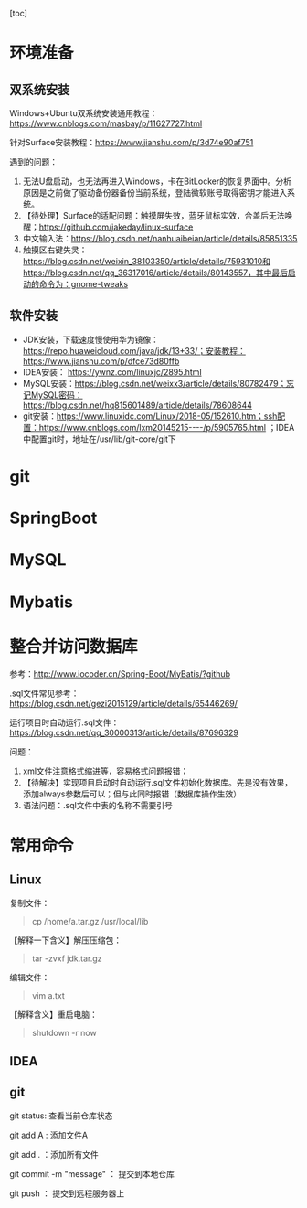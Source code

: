 [toc]

# 环境准备

## 双系统安装

Windows+Ubuntu双系统安装通用教程：https://www.cnblogs.com/masbay/p/11627727.html

针对Surface安装教程：https://www.jianshu.com/p/3d74e90af751

遇到的问题：

1. 无法U盘启动，也无法再进入Windows，卡在BitLocker的恢复界面中。分析原因是之前做了驱动备份器备份当前系统，登陆微软账号取得密钥才能进入系统。
2. 【待处理】Surface的适配问题：触摸屏失效，蓝牙鼠标实效，合盖后无法唤醒；https://github.com/jakeday/linux-surface
3. 中文输入法：https://blog.csdn.net/nanhuaibeian/article/details/85851335
4. 触摸区右键失灵：https://blog.csdn.net/weixin_38103350/article/details/75931010和https://blog.csdn.net/qq_36317016/article/details/80143557，其中最后启动的命令为：gnome-tweaks

## 软件安装

* JDK安装，下载速度慢使用华为镜像：https://repo.huaweicloud.com/java/jdk/13+33/；安装教程：https://www.jianshu.com/p/dfce73d80ffb
* IDEA安装： https://ywnz.com/linuxjc/2895.html
* MySQL安装：https://blog.csdn.net/weixx3/article/details/80782479；忘记MySQL密码：https://blog.csdn.net/hq815601489/article/details/78608644
* git安装：https://www.linuxidc.com/Linux/2018-05/152610.htm；ssh配置：https://www.cnblogs.com/lxm20145215----/p/5905765.html ；IDEA中配置git时，地址在/usr/lib/git-core/git下

# git

# SpringBoot

# MySQL

# Mybatis



# 整合并访问数据库

参考：http://www.iocoder.cn/Spring-Boot/MyBatis/?github 

.sql文件常见参考： https://blog.csdn.net/gezi2015129/article/details/65446269/

运行项目时自动运行.sql文件：https://blog.csdn.net/qq_30000313/article/details/87696329



问题：

1. xml文件注意格式缩进等，容易格式问题报错；
2. 【待解决】实现项目启动时自动运行.sql文件初始化数据库。先是没有效果，添加always参数后可以；但与此同时报错（数据库操作生效）
3. 语法问题：.sql文件中表的名称不需要引号

# 常用命令

## Linux

复制文件：

> cp /home/a.tar.gz /usr/local/lib

【解释一下含义】解压压缩包：

> tar -zvxf jdk.tar.gz

编辑文件：

> vim a.txt

【解释含义】重启电脑：

> shutdown -r now 

## IDEA



## git

git status: 查看当前仓库状态

git add A : 添加文件A

git add . ：添加所有文件

git commit -m "message" ： 提交到本地仓库

git push ： 提交到远程服务器上